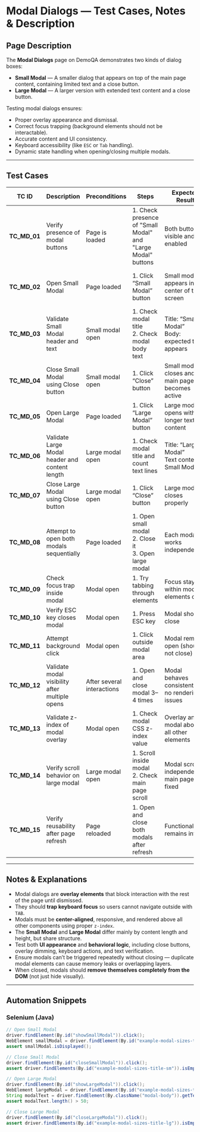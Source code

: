 # Modal Dialogs — Test Cases, Notes & Description

## Page Description

The **Modal Dialogs** page on DemoQA demonstrates two kinds of dialog boxes:
- **Small Modal** — A smaller dialog that appears on top of the main page content, containing limited text and a close button.
- **Large Modal** — A larger version with extended text content and a close button.

Testing modal dialogs ensures:
- Proper overlay appearance and dismissal.
- Correct focus trapping (background elements should not be interactable).
- Accurate content and UI consistency.
- Keyboard accessibility (like `ESC` or `Tab` handling).
- Dynamic state handling when opening/closing multiple modals.

---

## Test Cases

| **TC ID** | **Description** | **Preconditions** | **Steps** | **Expected Result** | **Notes / Edge Cases** |
|------------|------------------|-------------------|------------|----------------------|--------------------------|
| **TC_MD_01** | Verify presence of modal buttons | Page is loaded | 1. Check presence of "Small Modal" and "Large Modal" buttons | Both buttons visible and enabled | Verify visibility using `isDisplayed()` |
| **TC_MD_02** | Open Small Modal | Page loaded | 1. Click “Small Modal” button | Small modal appears in the center of the screen | Background content should dim / not be clickable |
| **TC_MD_03** | Validate Small Modal header and text | Small modal open | 1. Check modal title <br>2. Check modal body text | Title: “Small Modal” <br>Body: expected text appears | Use assert on header text |
| **TC_MD_04** | Close Small Modal using Close button | Small modal open | 1. Click “Close” button | Small modal closes and main page becomes active | Validate absence of modal element in DOM |
| **TC_MD_05** | Open Large Modal | Page loaded | 1. Click “Large Modal” button | Large modal opens with longer text content | Background content should be inaccessible |
| **TC_MD_06** | Validate Large Modal header and content length | Large modal open | 1. Check modal title and count text lines | Title: “Large Modal” <br>Text content > Small Modal | Compare character length between both modals |
| **TC_MD_07** | Close Large Modal using Close button | Large modal open | 1. Click “Close” button | Large modal closes properly | Confirm modal overlay removed |
| **TC_MD_08** | Attempt to open both modals sequentially | Page loaded | 1. Open small modal <br>2. Close it <br>3. Open large modal | Each modal works independently | Ensure no overlapping or duplication |
| **TC_MD_09** | Check focus trap inside modal | Modal open | 1. Try tabbing through elements | Focus stays within modal elements only | Accessibility behavior validation |
| **TC_MD_10** | Verify ESC key closes modal | Modal open | 1. Press ESC key | Modal should close | Keyboard control validation |
| **TC_MD_11** | Attempt background click | Modal open | 1. Click outside modal area | Modal remains open (should not close) | Tests overlay behavior |
| **TC_MD_12** | Validate modal visibility after multiple opens | After several interactions | 1. Open and close modal 3–4 times | Modal behaves consistently, no rendering issues | Checks for memory or state leakage |
| **TC_MD_13** | Validate z-index of modal overlay | Modal open | 1. Check modal CSS z-index value | Overlay and modal above all other elements | Ensures proper stacking order |
| **TC_MD_14** | Verify scroll behavior on large modal | Large modal open | 1. Scroll inside modal <br>2. Check main page scroll | Modal scrolls independently; main page fixed | Tests scroll isolation |
| **TC_MD_15** | Verify reusability after page refresh | Page reloaded | 1. Open and close both modals after refresh | Functionality remains intact | Confirms page reload resets correctly |

---

## Notes & Explanations

- Modal dialogs are **overlay elements** that block interaction with the rest of the page until dismissed.
- They should **trap keyboard focus** so users cannot navigate outside with `TAB`.
- Modals must be **center-aligned**, responsive, and rendered above all other components using proper `z-index`.
- The **Small Modal** and **Large Modal** differ mainly by content length and height, but share structure.
- Test both **UI appearance** and **behavioral logic**, including close buttons, overlay dimming, keyboard actions, and text verification.
- Ensure modals can’t be triggered repeatedly without closing — duplicate modal elements can cause memory leaks or overlapping layers.
- When closed, modals should **remove themselves completely from the DOM** (not just hide visually).

---

## Automation Snippets

### Selenium (Java)

```java
// Open Small Modal
driver.findElement(By.id("showSmallModal")).click();
WebElement smallModal = driver.findElement(By.id("example-modal-sizes-title-sm"));
assert smallModal.isDisplayed();

// Close Small Modal
driver.findElement(By.id("closeSmallModal")).click();
assert driver.findElements(By.id("example-modal-sizes-title-sm")).isEmpty();

// Open Large Modal
driver.findElement(By.id("showLargeModal")).click();
WebElement largeModal = driver.findElement(By.id("example-modal-sizes-title-lg"));
String modalText = driver.findElement(By.className("modal-body")).getText();
assert modalText.length() > 50;

// Close Large Modal
driver.findElement(By.id("closeLargeModal")).click();
assert driver.findElements(By.id("example-modal-sizes-title-lg")).isEmpty();
```

